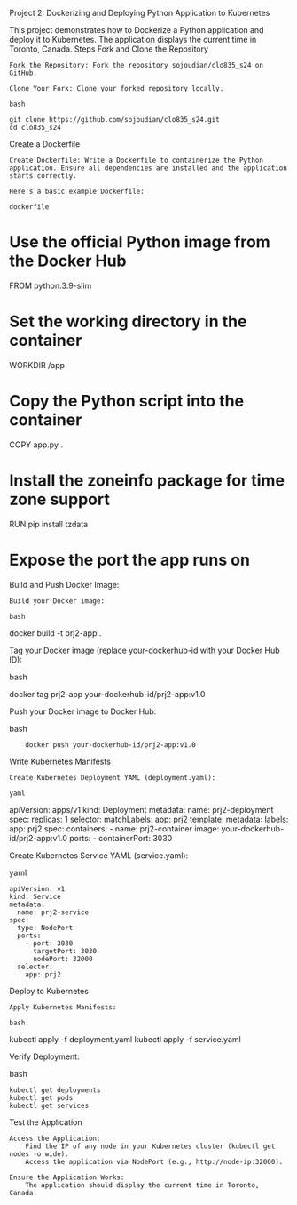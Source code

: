 Project 2: Dockerizing and Deploying Python Application to Kubernetes

This project demonstrates how to Dockerize a Python application and deploy it to Kubernetes. The application displays the current time in Toronto, Canada.
Steps
Fork and Clone the Repository

    Fork the Repository: Fork the repository sojoudian/clo835_s24 on GitHub.

    Clone Your Fork: Clone your forked repository locally.

    bash

    git clone https://github.com/sojoudian/clo835_s24.git
    cd clo835_s24

Create a Dockerfile

    Create Dockerfile: Write a Dockerfile to containerize the Python application. Ensure all dependencies are installed and the application starts correctly.

    Here's a basic example Dockerfile:

    dockerfile

# Use the official Python image from the Docker Hub
FROM python:3.9-slim
# Set the working directory in the container
WORKDIR /app
# Copy the Python script into the container
COPY app.py .
# Install the zoneinfo package for time zone support
RUN pip install tzdata
# Expose the port the app runs on


Build and Push Docker Image:

    Build your Docker image:

    bash

docker build -t prj2-app .

Tag your Docker image (replace your-dockerhub-id with your Docker Hub ID):

bash

docker tag prj2-app your-dockerhub-id/prj2-app:v1.0

Push your Docker image to Docker Hub:

bash

        docker push your-dockerhub-id/prj2-app:v1.0

Write Kubernetes Manifests

    Create Kubernetes Deployment YAML (deployment.yaml):

    yaml

apiVersion: apps/v1
kind: Deployment
metadata:
  name: prj2-deployment
spec:
  replicas: 1
  selector:
    matchLabels:
      app: prj2
  template:
    metadata:
      labels:
        app: prj2
    spec:
      containers:
        - name: prj2-container
          image: your-dockerhub-id/prj2-app:v1.0
          ports:
            - containerPort: 3030

Create Kubernetes Service YAML (service.yaml):

yaml

    apiVersion: v1
    kind: Service
    metadata:
      name: prj2-service
    spec:
      type: NodePort
      ports:
        - port: 3030
          targetPort: 3030
          nodePort: 32000
      selector:
        app: prj2

Deploy to Kubernetes

    Apply Kubernetes Manifests:

    bash

kubectl apply -f deployment.yaml
kubectl apply -f service.yaml

Verify Deployment:

bash

    kubectl get deployments
    kubectl get pods
    kubectl get services

Test the Application

    Access the Application:
        Find the IP of any node in your Kubernetes cluster (kubectl get nodes -o wide).
        Access the application via NodePort (e.g., http://node-ip:32000).

    Ensure the Application Works:
        The application should display the current time in Toronto, Canada.
